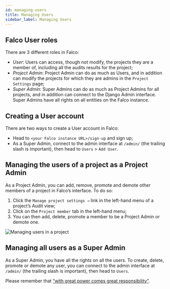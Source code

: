 ```yaml
---
id: managing-users
title: Managing Users
sidebar_label: Managing Users
---
```


## Falco User roles

There are 3 different roles in Falco:

- _User_: Users can access, though not modify, the projects they are a member of, including all the audits results for the project;
- _Project Admin_: Project Admin can do as much as Users, and in addition can modify the projects for which they are admins in the `Project Settings` page;
- _Super Admin_: Super Admins can do as much as Project Admins for all projects, and in addition can connect to the Django Admin interface. Super Admins have all rights on all entities on the Falco instance.

## Creating a User account

There are two ways to create a User account in Falco:

- Head to `<your Falco instance URL>/sign-up` and sign up;
- As a Super Admin, connect to the admin interface at `/admin/` (the trailing slash is important), then head to `Users` > `Add User`.

## Managing the users of a project as a Project Admin

As a Project Admin, you can add, remove, promote and demote other members of a project in Falco’s interface. To do so:

1. Click the `Manage project settings →` link in the left-hand menu of a project’s Audit view;
2. Click on the `Project member` tab in the left-hand menu;
3. You can then add, delete, promote a member to be a Project Admin or demote one.

![Managing users in a project](/img/users.png)

## Managing all users as a Super Admin

As a Super Admin, you have all the rights on all the users. To create, delete, promote or demote any user, you can connect to the admin interface at `/admin/` (the trailing slash is important), then head to `Users`.

Please remember that [“with great power comes great responsibility”](https://youtu.be/b23wrRfy7SM).